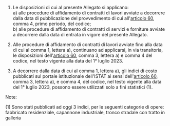 1. Le disposizioni di cui al presente Allegato si applicano:<br>a) alle procedure di affidamento di contratti di lavori avviate a decorrere dalla data di pubblicazione del provvedimento di cui all'[articolo 60](/index.html?article=articolo-60&version=2), comma 4, primo periodo, del codice;<br>b) alle procedure di affidamento di contratti di servizi e forniture avviate a decorrere dalla data di entrata in vigore del presente Allegato.
 
2. Alle procedure di affidamento di contratti di lavori avviate fino alla data di cui al comma 1, lettera a), continuano ad applicarsi, in via transitoria, le disposizioni dell'[articolo 60](/index.html?article=articolo-60&version=2), comma 3, lettera a) e comma 4 del codice, nel testo vigente alla data del 1° luglio 2023.
 
3. A decorrere dalla data di cui al comma 1, lettera a), gli indici di costo pubblicati sul portale istituzionale dell'ISTAT ai sensi dell'[articolo 60](/index.html?article=articolo-60&version=2), comma 3, lettera a), e comma 4, del codice, nel testo vigente alla data del 1° luglio 2023, possono essere utilizzati solo a fini statistici (1).

Note:

(1) Sono stati pubblicati ad oggi 3 indici, per le seguenti categorie di opere: fabbricato residenziale, capannone industriale, tronco stradale con tratto in galleria <br>